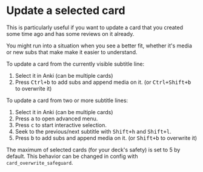 # Update a selected card

This is particularly useful if you want to update a card
that you created some time ago and has some reviews on it already.

You might run into a situation when you see a better fit, whether it's media
or new subs that make make it easier to understand.

To update a card from the currently visible subtitle line:

1) Select it in Anki (can be multiple cards)
2) Press <kbd>Ctrl+b</kbd> to add subs and append media on it. (or <kbd>Ctrl+Shift+b</kbd> to overwrite it)

To update a card from two or more subtitle lines:

1) Select it in Anki (can be multiple cards)
2) Press <kbd>a</kbd> to open advanced menu.
3) Press <kbd>c</kbd> to start interactive selection.
4) Seek to the previous/next subtitle with <kbd>Shift+h</kbd> and <kbd>Shift+l</kbd>.
5) Press <kbd>b</kbd> to add subs and append media on it. (or <kbd>Shift+b</kbd> to overwrite it)

The maximum of selected cards (for your deck's safety) is set to 5 by default.
This behavior can be changed in config with `card_overwrite_safeguard`.